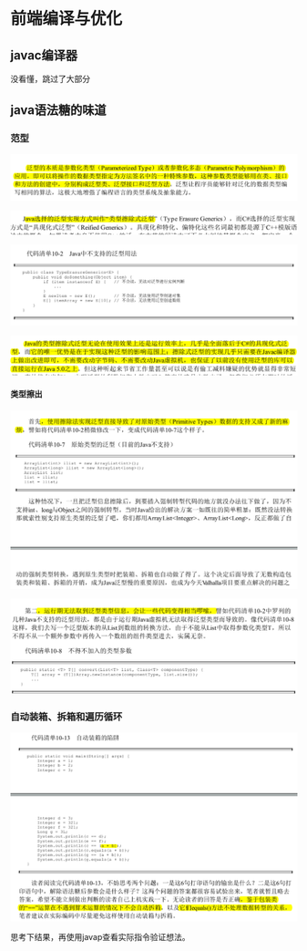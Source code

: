 # 前端编译与优化

## javac编译器



没看懂，跳过了大部分



## java语法糖的味道



### 范型



![image-20210108170429276](images/前端编译与优化/image-20210108170429276.png)

![image-20210108170450789](images/前端编译与优化/image-20210108170450789.png)

![image-20210108170509071](images/前端编译与优化/image-20210108170509071.png)



![image-20210108170527276](images/前端编译与优化/image-20210108170527276.png)





#### 类型擦出

![image-20210108170619050](images/前端编译与优化/image-20210108170619050.png)



![image-20210108170641210](images/前端编译与优化/image-20210108170641210.png)





### 自动装箱、拆箱和遍历循环

![image-20210108172939508](images/前端编译与优化/image-20210108172939508.png)



思考下结果，再使用javap查看实际指令验证想法。